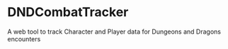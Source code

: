 # DNDCombatTracker
A web tool to track Character and Player data for Dungeons and Dragons encounters
